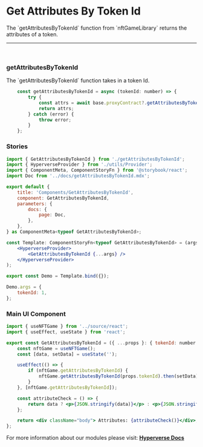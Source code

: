 # Get Attributes By Token Id

<p> The `getAttributesByTokenId` function from `nftGameLibrary` returns the attributes of a token. </p>

---

<br>

### getAttributesByTokenId

<p> The `getAttributesByTokenId` function takes in a token Id. </p>

```jsx
	const getAttributesByTokenId = async (tokenId: number) => {
		try {
			const attrs = await base.proxyContract?.getAttributesByTokenId(tokenId);
			return attrs;
		} catch (error) {
			throw error;
		}
	};
```

### Stories

```jsx
import { GetAttributesByTokenId } from './getAttributesByTokenId';
import { HyperverseProvider } from './utils/Provider';
import { ComponentMeta, ComponentStoryFn } from '@storybook/react';
import Doc from '../docs/getAttributesByTokenId.mdx';

export default {
	title: 'Components/GetAttributesByTokenId',
	component: GetAttributesByTokenId,
	parameters: {
		docs: {
			page: Doc,
		},
	},
} as ComponentMeta<typeof GetAttributesByTokenId>;

const Template: ComponentStoryFn<typeof GetAttributesByTokenId> = (args: any) => (
	<HyperverseProvider>
		<GetAttributesByTokenId {...args} />
	</HyperverseProvider>
);

export const Demo = Template.bind({});

Demo.args = {
	tokenId: 1,
};
```

### Main UI Component

```jsx
import { useNFTGame } from '../source/react';
import { useEffect, useState } from 'react';

export const GetAttributesByTokenId = ({ ...props }: { tokenId: number }) => {
	const nftGame = useNFTGame();
	const [data, setData] = useState('');

	useEffect(() => {
		if (nftGame.getAttributesByTokenId) {
			nftGame.getAttributesByTokenId(props.tokenId).then(setData);
		}
	}, [nftGame.getAttributesByTokenId]);

	const attributeCheck = () => {
		return data ? <p>{JSON.stringify(data)}</p> : <p>{JSON.stringify(nftGame.error)}</p>;
	};

	return <div className="body"> Attributes: {attributeCheck()}</div>;
};
```

For more information about our modules please visit: [**Hyperverse Docs**](docs.hyperverse.dev)
